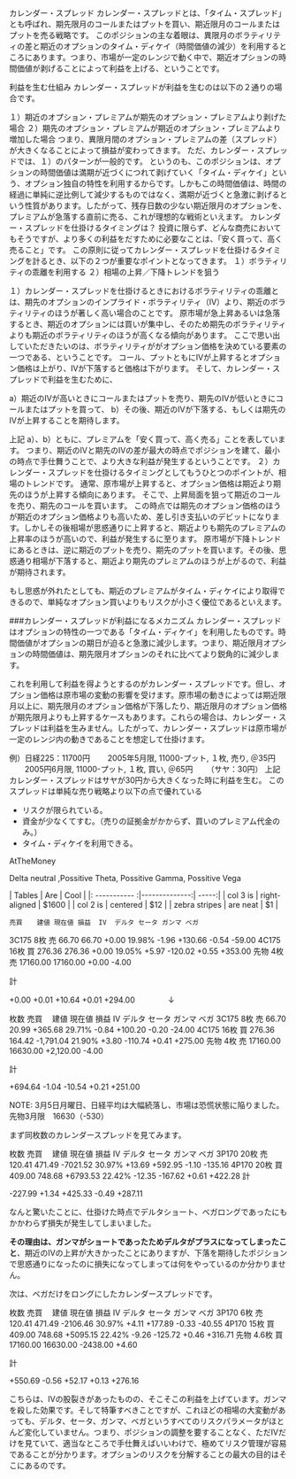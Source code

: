 カレンダー・スプレッド
カレンダー・スプレッドとは、「タイム・スプレッド」とも呼ばれ、期先限月のコールまたはプットを買い、期近限月のコールまたはプットを売る戦略です。
このポジションの主な着眼は、異限月のボラティリティの差と期近のオプションのタイム・ディケイ（時間価値の減少）を利用するところにあります。つまり、市場が一定のレンジで動く中で、期近オプションの時間価値が剥げることによって利益を上げる、ということです。

利益を生む仕組み
カレンダー・スプレッドが利益を生むのは以下の２通りの場合です。

１）期近のオプション・プレミアムが期先のオプション・プレミアムより剥げた場合
２）期先のオプション・プレミアムが期近のオプション・プレミアムより増加した場合
つまり、異限月間のオプション・プレミアムの差（スプレッド）が大きくなることによって損益が変わってきます。
ただ、カレンダー・スプレッドでは、１）のパターンが一般的です。
というのも、このポジションは、オプションの時間価値は満期が近づくにつれて剥げていく「タイム・ディケイ」という、オプション独自の特性を利用するからです。しかもこの時間価値は、時間の経過に単純に逆比例して減少するものではなく、満期が近づくと急激に剥げるという性質があります。したがって、残存日数の少ない期近限月のオプションを、プレミアムが急落する直前に売る、これが理想的な戦術といえます。
カレンダー・スプレッドを仕掛けるタイミングは？
投資に限らず、どんな商売においてもそうですが、より多くの利益をだすために必要なことは、「安く買って、高く売ること」です。
この原則に従ってカレンダー・スプレッドを仕掛けるタイミングを計るとき、以下の２つが重要なポイントとなってきます。
１）ボラティリティの乖離を利用する
２）相場の上昇／下降トレンドを狙う

１）カレンダー・スプレッドを仕掛けるときにおけるボラティリティの乖離とは、期先のオプションのインプライド・ボラティリティ（IV）より、期近のボラティリティのほうが著しく高い場合のことです。
原市場が急上昇あるいは急落するとき、期近のオプションには買いが集中し、そのため期先のボラティリティよりも期近のボラティリティのほうが高くなる傾向があります。
ここで思い出していただきたいのは、ボラティリティががオプション価格を決めている要素の一つである、ということです。
コール、プットともにIVが上昇するとオプション価格は上がり、IVが下落すると価格は下がります。
そして、カレンダー・スプレッドで利益を生むために、

a）期近のIVが高いときにコールまたはプットを売り、期先のIVが低いときにコールまたはプットを買って、
b）その後、期近のIVが下落する、もしくは期先のIVが上昇することを期待します。

上記 a）、b）ともに、プレミアムを「安く買って、高く売る」ことを表しています。
つまり、期近のIVと期先のIVの差が最大の時点でポジションを建て、最小の時点で手仕舞うことで、より大きな利益が発生するということです。
２）カレンダー・スプレッドを仕掛けるタイミングとしてもうひとつのポイントが、相場のトレンドです。
通常、原市場が上昇すると、オプション価格は期近より期先のほうが上昇する傾向にあります。
そこで、上昇局面を狙って期近のコールを売り、期先のコールを買います。
この時点では期先のオプション価格のほうが期近のオプション価格よりも高いため、差し引き支払いのデビットになります。しかしその後相場が思惑通りに上昇すると、期近よりも期先のプレミアムの上昇率のほうが高いので、利益が発生するに至ります。
原市場が下降トレンドにあるときは、逆に期近のプットを売り、期先のプットを買います。その後、思惑通り相場が下落すると、期近より期先のプレミアムのほうが上がるので、利益が期待されます。

もし思惑が外れたとしても、期近のプレミアムがタイム・ディケイにより取得できるので、単純なオプション買いよりもリスクが小さく優位であるといえます。



###カレンダー・スプレッドが利益になるメカニズム
カレンダー・スプレッドはオプションの特性の一つである「タイム・ディケイ」を利用したものです。時間価値がオプションの期日が迫ると急激に減少します。つまり、期近限月オプションの時間価値は、期先限月オプションのそれに比べてより鋭角的に減少します。

これを利用して利益を得ようとするのがカレンダー・スプレッドです。但し、オプション価格は原市場の変動の影響を受けます。原市場の動きによっては期近限月以上に、期先限月のオプション価格が下落したり、期近限月のオプション価格が期先限月よりも上昇するケースもあります。これらの場合は、カレンダー・スプレッドは利益を生みません。したがって、カレンダー・スプレッドは原市場が一定のレンジ内の動きであることを想定して仕掛けます。

例）日経225：11700円
　　2005年5月限, 11000-プット, １枚, 売り, ＠35円
　　2005円6月限, 11000-プット, １枚, 買い, ＠65円
　　（サヤ：30円）
上記カレンダー・スプレッドはサヤが30円から大きくなった時に利益を生む。 このスプレッドは単純な売り戦略より以下の点で優れている

- リスクが限られている。
- 資金が少なくてすむ。（売りの証拠金がかからず、買いのプレミアム代金のみ。）
- タイム・ディケイを利用できる。

AtTheMoney

Delta neutral ,Possitive Theta, Possitive Gamma, Possitive Vega

| Tables        | Are           | Cool  |
|: ----------- :|--------------:| -----:|
| col 3 is      | right-aligned | $1600 |
| col 2 is      | centered      |   $12 |
| zebra stripes | are neat      |    $1 |


	売買	　建値	現在値	損益	IV	デルタ	セータ	ガンマ	ベガ
3C175	8枚	売	66.70	66.70	+0.00	19.98%	-1.96	+130.66	-0.54	-59.00
4C175	16枚	買	276.36	276.36	+0.00	19.05%	+5.97	-120.02	+0.55	+353.00
先物	4枚	売	17160.00	17160.00	+0.00
-4.00


計



+0.00
+0.01	+10.64	+0.01	+294.00
　　　　↓

枚数	売買	　建値	現在値	損益	IV	デルタ	セータ	ガンマ	ベガ
3C175	8枚	売	66.70	20.99	+365.68	29.71%	-0.84	+100.20	-0.20	-24.00
4C175	16枚	買	276.36	164.42	-1,791.04	21.90%	+3.80	-110.74	+0.41	+275.00
先物	4枚	売	17160.00	16630.00	+2,120.00
-4.00


計



+694.64
-1.04	-10.54	+0.21	+251.00


NOTE:
3月5日月曜日、日経平均は大幅続落し、市場は恐慌状態に陥りました。
先物3月限　16630（-530）

まず同枚数のカレンダースプレッドを見てみます。


枚数	売買	　建値	現在値	損益	IV	デルタ	セータ	ガンマ	ベガ
3P170	20枚	売	120.41	471.49	-7021.52	30.97%	+13.69	+592.95	-1.10	-135.16
4P170	20枚	買	409.00	748.68	+6793.53	22.42%	-12.35	-167.62	+0.61	+422.28
計



-227.99
+1.34	+425.33	-0.49	+287.11

なんと驚いたことに、仕掛けた時点でデルタショート、ベガロングであったにもかかわらず損失が発生してしまいました。

**その理由は、ガンマがショートであったためデルタがプラスになってしまったこと**、期近のIVの上昇が大きかったことにありますが、下落を期待したポジションで思惑通りになったのに損失になってしまっては何をやっているのか分かりません。

次は、ベガだけをロングにしたカレンダースプレッドです。


枚数	売買	　建値	現在値	損益	IV	デルタ	セータ	ガンマ	ベガ
3P170	6枚	売	120.41	471.49	-2106.46	30.97%	+4.11	+177.89	-0.33	-40.55
4P170	15枚	買	409.00	748.68	+5095.15	22.42%	-9.26	-125.72	+0.46	+316.71
先物	4.6枚	買	17160.00	16630.00	-2438.00
+4.60


計



+550.69
-0.56	+52.17	+0.13	+276.16

こちらは、IVの股裂きがあったものの、そこそこの利益を上げています。ガンマを殺した効果です。そして特筆すべきことですが、これほどの相場の大変動があっても、デルタ、セータ、ガンマ、ベガというすべてのリスクパラメータがほとんど変化していません。つまり、ポジションの調整を要することなく、ただIVだけを見ていて、適当なところで手仕舞えばいいわけで、極めてリスク管理が容易であることが分かります。オプションのリスクを分解することの最大の目的はそこにあるのです。
